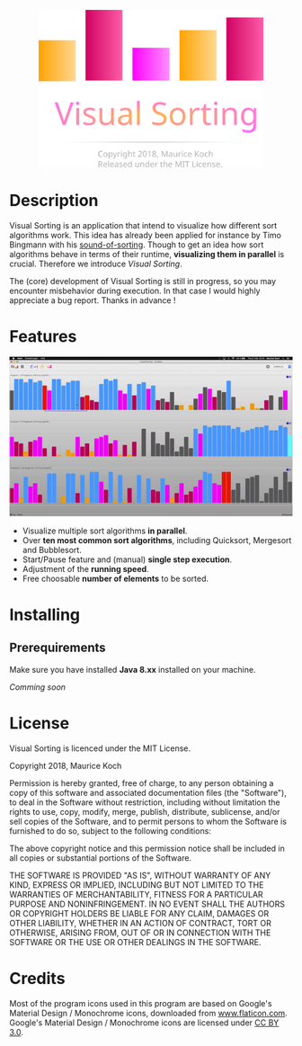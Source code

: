<p align="center">
  <img width="400" src="logo-plain.svg">
</p>

# Description

Visual Sorting is an application that intend to visualize how different 
sort algorithms work. This idea has already been applied for instance by Timo Bingmann
with his [sound-of-sorting](https://github.com/bingmann/sound-of-sorting). Though
to get an idea how sort algorithms behave in terms of their runtime,
**visualizing them in parallel** is crucial. Therefore we introduce *Visual Sorting*.

The (core) development of Visual Sorting is still in progress, so you may encounter misbehavior
during execution. In that case I would highly appreciate a bug report. Thanks in advance !

# Features


![visual-sorting-teaser.gif](visual-sorting-teaser.gif)

* Visualize multiple sort algorithms **in parallel**.
* Over **ten most common sort algorithms**, including Quicksort, Mergesort and Bubblesort.
* Start/Pause feature and (manual) **single step execution**.
* Adjustment of the **running speed**.
* Free choosable **number of elements** to be sorted.

# Installing

## Prerequirements

Make sure you have installed **Java 8.xx** installed on your machine.

*Comming soon*

# License

Visual Sorting is licenced under the MIT License.

Copyright 2018, Maurice Koch

Permission is hereby granted, free of charge, to any person obtaining a copy of this software and associated documentation files (the "Software"), to deal in the Software without restriction, including without limitation the rights to use, copy, modify, merge, publish, distribute, sublicense, and/or sell copies of the Software, and to permit persons to whom the Software is furnished to do so, subject to the following conditions:

The above copyright notice and this permission notice shall be included in all copies or substantial portions of the Software.

THE SOFTWARE IS PROVIDED "AS IS", WITHOUT WARRANTY OF ANY KIND, EXPRESS OR IMPLIED, INCLUDING BUT NOT LIMITED TO THE WARRANTIES OF MERCHANTABILITY, FITNESS FOR A PARTICULAR PURPOSE AND NONINFRINGEMENT. IN NO EVENT SHALL THE AUTHORS OR COPYRIGHT HOLDERS BE LIABLE FOR ANY CLAIM, DAMAGES OR OTHER LIABILITY, WHETHER IN AN ACTION OF CONTRACT, TORT OR OTHERWISE, ARISING FROM, OUT OF OR IN CONNECTION WITH THE SOFTWARE OR THE USE OR OTHER DEALINGS IN THE SOFTWARE.

# Credits

Most of the program icons used in this program are based
on Google's Material Design / Monochrome icons, downloaded from www.flaticon.com.
Google's Material Design / Monochrome icons are licensed under [CC BY 3.0](https://creativecommons.org/licenses/by/3.0/).

